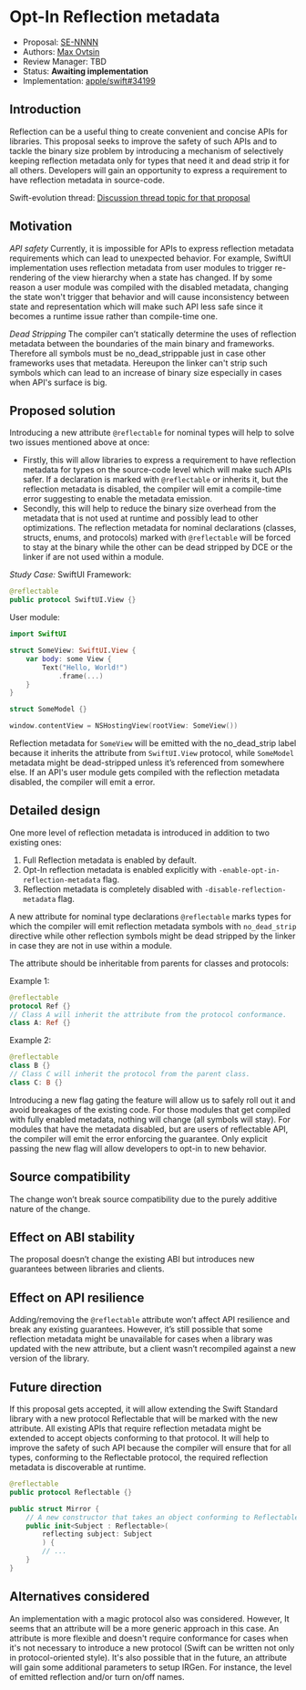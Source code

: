 # Opt-In Reflection metadata

* Proposal: [SE-NNNN](NNNN-opt-in-reflection-metadata.md)
* Authors: [Max Ovtsin](https://github.com/maxovtsin)
* Review Manager: TBD
* Status: **Awaiting implementation**
* Implementation: [apple/swift#34199](https://github.com/apple/swift/pull/34199)


## Introduction
Reflection can be a useful thing to create convenient and concise APIs for libraries. This proposal seeks to improve the safety of such APIs and to tackle the binary size problem by introducing a mechanism of selectively keeping reflection metadata only for types that need it and dead strip it for all others. Developers will gain an opportunity to express a requirement to have reflection metadata in source-code.

Swift-evolution thread: [Discussion thread topic for that proposal](https://forums.swift.org/t/pitch-2-opt-in-reflection-metadata/41696)

## Motivation
*API safety*
Currently, it is impossible for APIs to express reflection metadata requirements which can lead to unexpected behavior. For example, SwiftUI implementation uses reflection metadata from user modules to trigger re-rendering of the view hierarchy when a state has changed. If by some reason a user module was compiled with the disabled metadata, changing the state won't trigger that behavior and will cause inconsistency between state and representation which will make such API less safe since it becomes a runtime issue rather than compile-time one.

*Dead Stripping*
The compiler can’t statically determine the uses of reflection metadata between the boundaries of the main binary and frameworks. Therefore all symbols must be no_dead_strippable just in case other frameworks uses that metadata. Hereupon the linker can't strip such symbols which can lead to an increase of binary size especially in cases when API's surface is big.


## Proposed solution
Introducing a new attribute `@reflectable` for nominal types will help to solve two issues mentioned above at once:

* Firstly, this will allow libraries to express a requirement to have reflection metadata for types on the source-code level which will make such APIs safer. If a declaration is marked with `@reflectable` or inherits it, but the reflection metadata is disabled, the compiler will emit a compile-time error suggesting to enable the metadata emission.
* Secondly, this will help to reduce the binary size overhead from the metadata that is not used at runtime and possibly lead to other optimizations. The reflection metadata for nominal declarations (classes, structs, enums, and protocols) marked with `@reflectable` will be forced to stay at the binary while the other can be dead stripped by DCE or the linker if are not used within a module.

*Study Case:*
SwiftUI Framework:
```swift
@reflectable
public protocol SwiftUI.View {}
```
User module:
```swift
import SwiftUI

struct SomeView: SwiftUI.View {
    var body: some View {        
        Text("Hello, World!")
            .frame(...)    
    }
}

struct SomeModel {}

window.contentView = NSHostingView(rootView: SomeView())
```
Reflection metadata for `SomeView` will be emitted with the no_dead_strip label because it inherits the attribute from `SwiftUI.View` protocol, while `SomeModel` metadata might be dead-stripped unless it’s referenced from somewhere else. If an API's user module gets compiled with the reflection metadata disabled, the compiler will emit a error.

## Detailed design
One more level of reflection metadata is introduced in addition to two existing ones:

1. Full Reflection metadata is enabled by default.
2. Opt-In reflection metadata is enabled explicitly with `-enable-opt-in-reflection-metadata` flag.
3. Reflection metadata is completely disabled with `-disable-reflection-metadata` flag.


A new attribute for nominal type declarations `@reflectable` marks types for which the compiler will emit reflection metadata symbols with `no_dead_strip` directive while other reflection symbols might be dead stripped by the linker in case they are not in use within a module.

The attribute should be inheritable from parents for classes and protocols:

Example 1:
```swift
@reflectable
protocol Ref {}
// Class A will inherit the attribute from the protocol conformance.
class A: Ref {}
```
Example 2:
```swift
@reflectable
class B {}
// Class C will inherit the protocol from the parent class.
class C: B {}
```

Introducing a new flag gating the feature will allow us to safely roll out it and avoid breakages of the existing code. For those modules that get compiled with fully enabled metadata, nothing will change (all symbols will stay). For modules that have the metadata disabled, but are users of reflectable API, the compiler will emit the error enforcing the guarantee. Only explicit passing the new flag will allow developers to opt-in to new behavior.


## Source compatibility
The change won’t break source compatibility due to the purely additive nature of the change.


## Effect on ABI stability
The proposal doesn’t change the existing ABI but introduces new guarantees between libraries and clients.


## Effect on API resilience
Adding/removing the `@reflectable` attribute won’t affect API resilience and break any existing guarantees. However, it’s still possible that some reflection metadata might be unavailable for cases when a library was updated with the new attribute, but a client wasn’t recompiled against a new version of the library.


## Future direction
If this proposal gets accepted, it will allow extending the Swift Standard library with a new protocol Reflectable that will be marked with the new attribute. All existing APIs that require reflection metadata might be extended to accept objects conforming to that protocol. It will help to improve the safety of such API because the compiler will ensure that for all types, conforming to the Reflectable protocol, the required reflection metadata is discoverable at runtime.

```swift
@reflectable
public protocol Reflectable {}

public struct Mirror {
    // A new constructor that takes an object conforming to Reflectable protocol.
    public init<Subject : Reflectable>(
        reflecting subject: Subject
        ) {
        // ...
    }
}
```

## Alternatives considered
An implementation with a magic protocol also was considered. However, It seems that an attribute will be a more generic approach in this case. An attribute is more flexible and doesn't require conformance for cases when it's not necessary to introduce a new protocol (Swift can be written not only in protocol-oriented style). It's also possible that in the future, an attribute will gain some additional parameters to setup IRGen. For instance, the level of emitted reflection and/or turn on/off names.



